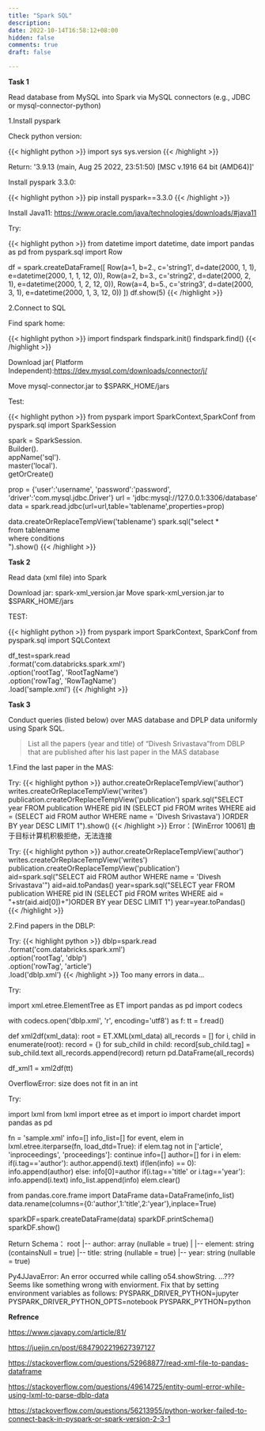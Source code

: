 ```yaml
---
title: "Spark SQL"
description: 
date: 2022-10-14T16:58:12+08:00
hidden: false
comments: true
draft: false

---
```


**Task 1**

Read  database from MySQL into Spark via MySQL connectors (e.g., JDBC or mysql-connector-python)



1.Install pyspark

Check python version: 

{{< highlight python >}}
import sys
sys.version
{{< /highlight >}}


Return: '3.9.13 (main, Aug 25 2022, 23:51:50) [MSC v.1916 64 bit (AMD64)]'

Install pyspark 3.3.0:

{{< highlight python >}}
pip install pyspark==3.3.0
{{< /highlight >}}


Install Java11: https://www.oracle.com/java/technologies/downloads/#java11

Try:

{{< highlight python >}}
from datetime import datetime, date
import pandas as pd
from pyspark.sql import Row

df = spark.createDataFrame([
    Row(a=1, b=2., c='string1', d=date(2000, 1, 1), e=datetime(2000, 1, 1, 12, 0)),
    Row(a=2, b=3., c='string2', d=date(2000, 2, 1), e=datetime(2000, 1, 2, 12, 0)),
    Row(a=4, b=5., c='string3', d=date(2000, 3, 1), e=datetime(2000, 1, 3, 12, 0))
])
df.show(5)
{{< /highlight >}}

2.Connect to SQL

Find spark home:

{{< highlight python >}}
import findspark
findspark.init()
findspark.find()
{{< /highlight >}}


Download jar( Platform Independent):https://dev.mysql.com/downloads/connector/j/

Move mysql-connector.jar to $SPARK_HOME/jars

Test:

{{< highlight python >}}
from pyspark import SparkContext,SparkConf
from pyspark.sql import SparkSession

spark = SparkSession. \
    Builder(). \
    appName('sql'). \
    master('local'). \
    getOrCreate()

prop = {'user':'username',
       'password':'password',
       'driver':'com.mysql.jdbc.Driver'}
url = 'jdbc:mysql://127.0.0.1:3306/database'
data = spark.read.jdbc(url=url,table='tablename',properties=prop)

data.createOrReplaceTempView('tablename')
spark.sql("select * \
from tablename \
where conditions \
            ").show()
{{< /highlight >}}

**Task 2**

Read data (xml file) into Spark

Download jar: spark-xml_version.jar
Move spark-xml_version.jar to $SPARK_HOME/jars

TEST:

{{< highlight python >}}
from pyspark import SparkContext, SparkConf
from pyspark.sql import SQLContext

df_test=spark.read \
        .format('com.databricks.spark.xml') \
        .option('rootTag', 'RootTagName') \
        .option('rowTag', 'RowTagName') \
        .load('sample.xml')
{{< /highlight >}}

**Task 3**

Conduct queries (listed below) over MAS database and DPLP data uniformly using Spark SQL.

> List all the papers (year and title) of “Divesh Srivastava”from DBLP that are published after his last paper in the MAS database

1.Find the last paper in the MAS:

Try:
{{< highlight python >}}
author.createOrReplaceTempView('author')
writes.createOrReplaceTempView('writes')
publication.createOrReplaceTempView('publication')
spark.sql("SELECT year FROM publication WHERE pid IN (SELECT pid FROM writes WHERE aid = (SELECT aid FROM author WHERE name = 'Divesh Srivastava') )ORDER BY year DESC LIMIT 1").show()
{{< /highlight >}}
Error：[WinError 10061] 由于目标计算机积极拒绝，无法连接

Try:
{{< highlight python >}}
author.createOrReplaceTempView('author')
writes.createOrReplaceTempView('writes')
publication.createOrReplaceTempView('publication')
aid=spark.sql("SELECT aid FROM author WHERE name = 'Divesh Srivastava'")
aid=aid.toPandas()
year=spark.sql("SELECT year FROM publication WHERE pid IN (SELECT pid FROM writes WHERE aid = "+str(aid.aid[0])+")ORDER BY year DESC LIMIT 1")
year=year.toPandas()
{{< /highlight >}}

2.Find papers in the DBLP:

Try:
{{< highlight python >}}
dblp=spark.read \
        .format('com.databricks.spark.xml') \
        .option('rootTag', 'dblp') \
        .option('rowTag', 'article') \
        .load('dblp.xml')
{{< /highlight >}}
Too many errors in data...

Try:

import xml.etree.ElementTree as ET
import pandas as pd
import codecs

with codecs.open('dblp.xml', 'r', encoding='utf8') as f:
    tt = f.read()

def xml2df(xml_data):
    root = ET.XML(xml_data)
    all_records = []
    for i, child in enumerate(root):
        record = {}
        for sub_child in child:
            record[sub_child.tag] = sub_child.text
        all_records.append(record)
    return pd.DataFrame(all_records)

df_xml1 = xml2df(tt)

OverflowError: size does not fit in an int

Try:

import lxml
from lxml import etree as et
import io
import chardet
import pandas as pd

fn = 'sample.xml'
info=[]
info_list=[]
for event, elem in lxml.etree.iterparse(fn, load_dtd=True):
    if elem.tag not in ['article', 'inproceedings', 'proceedings']:
        continue
    info=[]
    author=[]
    for i in elem:
        if(i.tag=='author'):
            author.append(i.text)
            if(len(info) == 0):
                info.append(author)
            else:
                info[0]=author
        if(i.tag=='title' or i.tag=='year'):
            info.append(i.text)
    info_list.append(info)
    elem.clear()
	
from pandas.core.frame import DataFrame
data=DataFrame(info_list)
data.rename(columns={0:'author',1:'title',2:'year'},inplace=True)

sparkDF=spark.createDataFrame(data) 
sparkDF.printSchema()
sparkDF.show()

Return
Schema：
root
 |-- author: array (nullable = true)
 |    |-- element: string (containsNull = true)
 |-- title: string (nullable = true)
 |-- year: string (nullable = true)

Py4JJavaError: An error occurred while calling o54.showString.
...??? Seems like something wrong with enviorment. 
Fix that by setting environment variables as follows:
PYSPARK_DRIVER_PYTHON=jupyter
PYSPARK_DRIVER_PYTHON_OPTS=notebook
PYSPARK_PYTHON=python



**Refrence**

https://www.cjavapy.com/article/81/

https://juejin.cn/post/6847902219627397127

https://stackoverflow.com/questions/52968877/read-xml-file-to-pandas-dataframe

https://stackoverflow.com/questions/49614725/entity-ouml-error-while-using-lxml-to-parse-dblp-data

https://stackoverflow.com/questions/56213955/python-worker-failed-to-connect-back-in-pyspark-or-spark-version-2-3-1